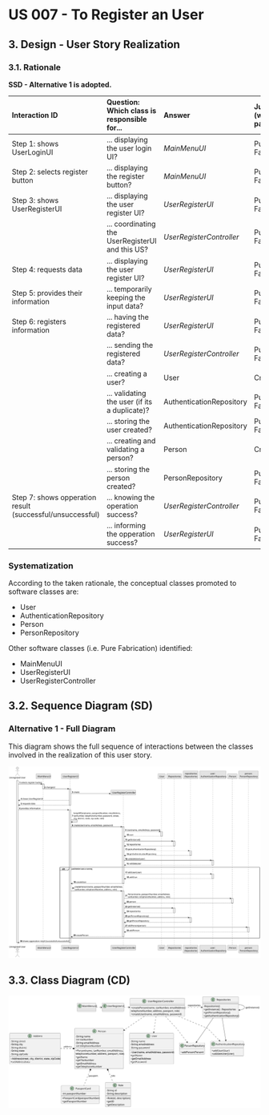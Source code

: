 # US 007 - To Register an User 

## 3. Design - User Story Realization 

### 3.1. Rationale

**SSD - Alternative 1 is adopted.**

| Interaction ID                                               | Question: Which class is responsible for...                 | Answer                   | Justification (with patterns) |
|:-------------------------------------------------------------|:------------------------------------------------------------|:-------------------------|:------------------------------|
| Step 1: shows UserLoginUI                                    | ... displaying the user login UI?                           | *MainMenuUI*             | Pure Fabrication              |
| Step 2: selects register button 		                           | 	... displaying the register button?                        | *MainMenuUI*             | Pure Fabrication              |
| Step 3: shows UserRegisterUI                                 | ... displaying the user register UI?                        | *UserRegisterUI*         | Pure Fabrication              |
|                                                              | ... coordinating the UserRegisterUI and this US?            | *UserRegisterController* | Pure Fabrication              ||                                                               |                                                             |                          |                                                             |
| Step 4: requests data                                        | ... displaying the user register UI?                        | *UserRegisterUI*         | Pure Fabrication              |
| Step 5: provides their information  		                       | 	... temporarily keeping the input data?                    | *UserRegisterUI*         | Pure Fabrication              | 
| Step 6: registers information 		                             | 	... having the registered data?                            | *UserRegisterUI*         | Pure Fabrication              | 
|                                                              | ... sending the registered data?                            | *UserRegisterController* | Pure Fabrication              |
|                                                              | ... creating a user?                                        | User                     | Creator                       |
|                                                              | ... validating the user (if its a duplicate)?               | AuthenticationRepository | Pure Fabrication              |
|                                                              | ... storing the user created?                               | AuthenticationRepository | Pure Fabrication              |
|                                                              | ... creating and validating a person?                       | Person                   | Creator                       |
|                                                              | ... storing the person created?                             | PersonRepository         | Pure Fabrication              |
| Step 7: shows opperation result (successful/unsuccessful) 		 | 	... knowing the operation success?                         | *UserRegisterController* | Pure Fabrication              | 
|                                                              | ... informing the opperation success?                       | *UserRegisterUI*         | Pure Fabrication              |


### Systematization ##

According to the taken rationale, the conceptual classes promoted to software classes are: 

 * User
 * AuthenticationRepository
 * Person
 * PersonRepository

Other software classes (i.e. Pure Fabrication) identified: 

 * MainMenuUI
 * UserRegisterUI
 * UserRegisterController


## 3.2. Sequence Diagram (SD)

### Alternative 1 - Full Diagram

This diagram shows the full sequence of interactions between the classes involved in the realization of this user story.

![Sequence Diagram - Full](svg/us007-sequence-diagram-full.svg)


## 3.3. Class Diagram (CD)

![Class Diagram](svg/us007-class-diagram.svg)